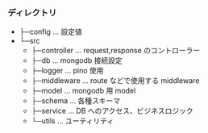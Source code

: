 ### ディレクトリ

- ├─config ... 設定値
- └─src
  - ├─controller ... request,response のコントローラー
  - ├─db ... mongodb 接続設定
  - ├─logger ... pino 使用
  - ├─middleware ... route などで使用する middleware
  - ├─model ... mongodb 用 model
  - ├─schema ... 各種スキーマ
  - ├─service ... DB へのアクセス、ビジネスロジック
  - └─utils ... ユーティリティ
